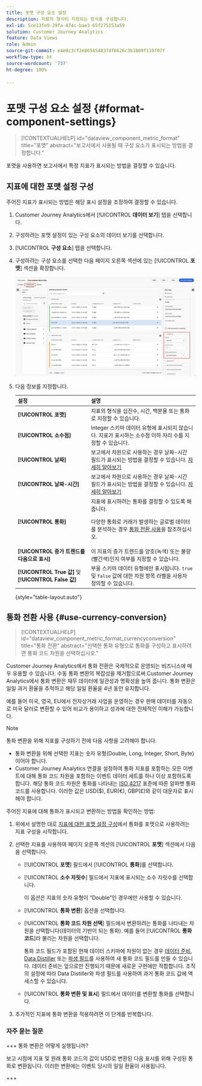 ```yaml
---
title: 포맷 구성 요소 설정
description: 지표의 형식이 지정되는 방식을 구성합니다.
exl-id: 5ce13fe9-29fa-474c-bae3-65f275153a59
solution: Customer Journey Analytics
feature: Data Views
role: Admin
source-git-commit: e4e0c3cf2e865454837df6626c3b1b09f119f07f
workflow-type: ht
source-wordcount: '737'
ht-degree: 100%

---
```


# 포맷 구성 요소 설정 {#format-component-settings}

<!-- markdownlint-disable MD034 -->

>[!CONTEXTUALHELP]
>id="dataview_component_metric_format"
>title="포맷"
>abstract="보고서에서 사용될 때 구성 요소가 표시되는 방법을 결정합니다."

<!-- markdownlint-enable MD034 -->


포맷을 사용하면 보고서에서 특정 지표가 표시되는 방법을 결정할 수 있습니다.

## 지표에 대한 포맷 설정 구성

주어진 지표가 표시되는 방법은 해당 표시 설정을 조정하여 결정할 수 있습니다.

1. Customer Journey Analytics에서 [!UICONTROL **데이터 보기**] 탭을 선택합니다.

1. 구성하려는 포맷 설정이 있는 구성 요소의 데이터 보기를 선택합니다.

1. [!UICONTROL **구성 요소**] 탭을 선택합니다.

1. 구성하려는 구성 요소를 선택한 다음 페이지 오른쪽 섹션에 있는 [!UICONTROL **포맷**] 섹션을 확장합니다.

   ![포맷 설정](../assets/format-settings.png)

1. 다음 정보를 지정합니다.

   | 설정 | 설명 |
   | --- | --- |
   | **[!UICONTROL 포맷]** | 지표의 형식을 십진수, 시간, 백분율 또는 통화로 지정할 수 있습니다. |
   | **[!UICONTROL 소수점]** | Integer 스키마 데이터 유형에 표시되지 않습니다. 지표가 표시하는 소수점 이하 자리 수를 지정할 수 있습니다. |
   | **[!UICONTROL 날짜]** | 보고에서 차원으로 사용하는 경우 날짜-시간 필드가 표시되는 방법을 결정할 수 있습니다. [자세히 알아보기](../../use-cases/data-views/data-views-usecases.md#date-and-date-time-use-cases) |
   | **[!UICONTROL 날짜-시간]** | 보고에서 차원으로 사용하는 경우 날짜-시간 필드가 표시되는 방법을 결정할 수 있습니다. [자세히 알아보기](../../use-cases/data-views/data-views-usecases.md#date-and-date-time-use-cases) |
   | **[!UICONTROL 통화]** | 지표에 표시하려는 통화를 결정할 수 있도록 해 줍니다. <p>다양한 통화로 거래가 발생하는 글로벌 데이터를 분석하는 경우 [통화 전환 사용](#use-currency-conversion)을 참조하십시오.</p> |
   | **[!UICONTROL 증가 트렌드를 다음으로 표시]** | 이 지표의 증가 트렌드를 양호(녹색) 또는 불량(빨간색)인지 여부를 지정할 수 있습니다. |
   | **[!UICONTROL True 값]** 및 **[!UICONTROL False 값]** | 부울 스키마 데이터 유형에만 표시됩니다. `true` 및 `false` 값에 대한 차원 항목 라벨을 사용자 정의할 수 있습니다. |

   {style="table-layout:auto"}

## 통화 전환 사용 {#use-currency-conversion}

<!-- markdownlint-disable MD034 -->

>[!CONTEXTUALHELP]
>id="dataview_component_metric_format_currencyconversion"
>title="통화 전환"
>abstract="선택한 통화 유형으로 통화를 구성하고 표시하려면 통화 코드 차원을 선택하십시오."

<!-- markdownlint-enable MD034 -->

Customer Journey Analytics에서 통화 전환은 국제적으로 운영되는 비즈니스에 매우 유용할 수 있습니다. 수동 통화 변환의 복잡성을 제거함으로써 Customer Journey Analytics에서 통화 변환은 재무 데이터에 일관성과 명확성을 높여 줍니다. 통화 변환은 일일 과거 환율을 추적하고 해당 일일 환율을 4년 동안 유지합니다.

예를 들어 미국, 영국, EU에서 전자상거래 사업을 운영하는 경우 판매 데이터를 자동으로 미국 달러로 변환할 수 있어 비교가 용이하고 성과에 대한 전체적인 이해가 가능합니다.

>[!NOTE]
>
>통화 변환을 위해 지표를 구성하기 전에 다음 사항을 고려해야 합니다.
>
>* 통화 변환을 위해 선택한 지표는 숫자 유형(Double, Long, Integer, Short, Byte)이어야 합니다.
>* Customer Journey Analytics 연결을 설정하여 통화 지표를 포함하는 모든 이벤트에 대해 통화 코드 차원을 포함하는 이벤트 데이터 세트를 하나 이상 포함하도록 합니다. 해당 통화 코드 차원은 통화를 나타내는 [ISO 4217](https://www.iso.org/iso-4217-currency-codes.html) 표준에 따른 알파벳 통화 코드를 사용합니다. 이러한 값은 USD($), EUR(€), GBP(£)와 같이 대문자로 표시해야 합니다.

주어진 지표에 대해 통화가 표시되고 변환하는 방법을 확인하는 방법:

1. 위에서 설명한 대로 [지표에 대한 포맷 설정 구성](#configure-format-settings-for-a-metric)에서 통화를 포맷으로 사용하려는 지표 구성을 시작합니다.

1. 선택한 지표를 사용하여 페이지 오른쪽 섹션의 [!UICONTROL **포맷**] 섹션에서 다음을 선택합니다.

   * [!UICONTROL **포맷**] 필드에서 [!UICONTROL **통화**]&#x200B;를 선택합니다.

   * [!UICONTROL **소수 자릿수**] 필드에서 지표에 표시되는 소수 자릿수를 선택합니다.

     이 옵션은 지표의 숫자 유형이 “Double”인 경우에만 사용할 수 있습니다.

   * [!UICONTROL **통화 변환**] 옵션을 선택합니다.

   * [!UICONTROL **통화 코드 차원 선택**] 필드에서 변환하려는 통화를 나타내는 차원을 선택합니다(데이터의 기반이 되는 통화). 예를 들어 [!UICONTROL **통화 코드**]&#x200B;라 불리는 차원을 선택합니다.

     통화 코드 필드가 포함된 현재 데이터 스키마에 차원이 없는 경우 [데이터 준비](https://experienceleague.adobe.com/docs/experience-platform/data-prep/home.html), [Data Distiller](https://experienceleague.adobe.com/docs/experience-platform/query/data-distiller/overview.html) 또는 [파생 필드](/help/data-views/derived-fields/derived-fields.md)를 사용하여 새 통화 코드 필드를 만들 수 있습니다. 데이터 준비는 앞으로만 진행되기 때문에 새로운 구현에만 적합합니다. 조직의 설정에 따라 Data Distiller와 파생 필드를 사용하여 과거 통화 코드 값에 액세스할 수 있습니다.

   * [!UICONTROL **통화 변환 및 표시**] 필드에서 데이터를 변환할 통화를 선택합니다.

1. 추가적인 지표에 통화 변환을 적용하려면 이 단계를 반복합니다.



### 자주 묻는 질문

+++ 통화 변환은 어떻게 실행됩니까?

보고 시점에 지표 및 원래 통화 코드의 값이 USD로 변환된 다음 표시를 위해 구성된 통화로 변환됩니다. 이러한 변환에는 이벤트 당시의 일일 환율이 사용됩니다.

+++

